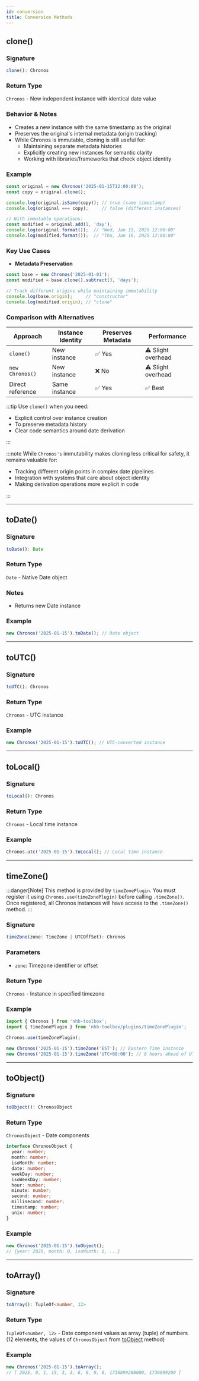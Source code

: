 ```yaml
---
id: conversion
title: Conversion Methods
---
```


<!-- markdownlint-disable-file MD024 -->

## clone()

### Signature

```ts
clone(): Chronos
```

### Return Type

`Chronos` - New independent instance with identical date value

### Behavior & Notes

- Creates a new instance with the same timestamp as the original
- Preserves the original's internal metadata (origin tracking)
- While Chronos is immutable, cloning is still useful for:
  - Maintaining separate metadata histories
  - Explicitly creating new instances for semantic clarity
  - Working with libraries/frameworks that check object identity

### Example

```typescript
const original = new Chronos('2025-01-15T12:00:00');
const copy = original.clone();

console.log(original.isSame(copy)); // true (same timestamp)
console.log(original === copy);     // false (different instances)

// With immutable operations:
const modified = original.add(1, 'day');
console.log(original.format());  // "Wed, Jan 15, 2025 12:00:00"
console.log(modified.format());  // "Thu, Jan 16, 2025 12:00:00"
```

### Key Use Cases

- **Metadata Preservation**

```ts
const base = new Chronos('2025-01-01');
const modified = base.clone().subtract(3, 'days');

// Track different origins while maintaining immutability
console.log(base.origin);     // "constructor" 
console.log(modified.origin); // "clone"
```

### Comparison with Alternatives

| Approach         | Instance Identity | Preserves Metadata | Performance          |
| ---------------- | ----------------- | ------------------ | -------------------- |
| `clone()`        | New instance      | ✅ Yes             | ⚠️ Slight overhead  |
| `new Chronos()`  | New instance      | ❌ No              | ⚠️ Slight overhead  |
| Direct reference | Same instance     | ✅ Yes             | ✅ Best             |

:::tip
Use `clone()` when you need:

- Explicit control over instance creation
- To preserve metadata history
- Clear code semantics around date derivation

:::

:::note
While `Chronos's` immutability makes cloning less critical for safety, it remains valuable for:

- Tracking different origin points in complex date pipelines
- Integration with systems that care about object identity
- Making derivation operations more explicit in code

:::

---

## toDate()

### Signature

```typescript
toDate(): Date
```

### Return Type

`Date` - Native Date object

### Notes

- Returns new Date instance

### Example

```javascript
new Chronos('2025-01-15').toDate(); // Date object
```

---

## toUTC()

### Signature

```typescript
toUTC(): Chronos
```

### Return Type

`Chronos` - UTC instance

### Example

```javascript
new Chronos('2025-01-15').toUTC(); // UTC-converted instance
```

---

## toLocal()

### Signature

```typescript
toLocal(): Chronos
```

### Return Type

`Chronos` - Local time instance

### Example

```javascript
Chronos.utc('2025-01-15').toLocal(); // Local time instance
```

---

## timeZone()

:::danger[Note]
This method is provided by `timeZonePlugin`. You must register it using `Chronos.use(timeZonePlugin)` before calling `.timeZone()`. Once registered, all Chronos instances will have access to the `.timeZone()` method.
:::

### Signature

```typescript
timeZone(zone: TimeZone | UTCOffSet): Chronos
```

### Parameters

- `zone`: Timezone identifier or offset

### Return Type

`Chronos` - Instance in specified timezone

### Example

```ts
import { Chronos } from 'nhb-toolbox';
import { timeZonePlugin } from 'nhb-toolbox/plugins/timeZonePlugin';

Chronos.use(timeZonePlugin);

new Chronos('2025-01-15').timeZone('EST'); // Eastern Time instance
new Chronos('2025-01-15').timeZone('UTC+08:00'); // 8 hours ahead of UTC/GMT
```

---

## toObject()

### Signature

```typescript
toObject(): ChronosObject
```

### Return Type

`ChronosObject` - Date components

```typescript
interface ChronosObject {
  year: number;
  month: number;
  isoMonth: number;
  date: number;
  weekDay: number;
  isoWeekDay: number;
  hour: number;
  minute: number;
  second: number;
  millisecond: number;
  timestamp: number;
  unix: number;
}
```

### Example

```javascript
new Chronos('2025-01-15').toObject();
// {year: 2025, month: 0, isoMonth: 1, ...}
```

---

## toArray()

### Signature

```typescript
toArray(): TupleOf<number, 12>
```

### Return Type

`TupleOf<number, 12>` - Date component values as array (tuple) of numbers (12 elements, the values of `ChronosObject` from [toObject](#toobject) method)

### Example

```javascript
new Chronos('2025-01-15').toArray();
// [ 2025, 0, 1, 15, 3, 3, 6, 0, 0, 0, 1736899200000, 1736899200 ]
```
